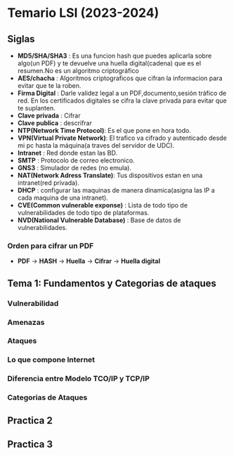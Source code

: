 # Temario LSI (2023-2024)

## Siglas

- **MD5/SHA/SHA3** : Es una funcion hash que puedes aplicarla sobre algo(un PDF) y te devuelve una huella digital(cadena) que es el resumen.No es un algoritmo criptográfico
- **AES/chacha** : Algoritmos criptograficos que cifran la informacion para evitar que te la roben.
- **Firma Digital** : Darle validez legal a un PDF,documento,sesión tráfico de red. En los certificados digitales se cifra la clave privada para evitar que te suplanten.
- **Clave privada** : Cifrar
- **Clave publica** : descrifrar 
- **NTP(Network Time Protocol)**: Es el que pone en hora todo.
- **VPN(Virtual Private Network)**: El trafico va cifrado y autenticado desde mi pc hasta la máquina(a traves del servidor de UDC).
- **Intranet** : Red donde estan las BD.
- **SMTP** : Protocolo de correo electronico.
- **GNS3** : Simulador de redes (no emula). 
- **NAT(Network Adress Translate)**: Tus dispositivos estan en una intranet(red privada).
- **DHCP** : configurar las maquinas de manera dinamica(asigna las IP a cada maquina de una intranet).
- **CVE(Common vulnerable exponse)** : Lista de todo tipo de vulnerabilidades de todo tipo de plataformas.
- **NVD(National Vulnerable Database)** : Base de datos de vulnerabilidades.

### Orden para cifrar un PDF

- **PDF** -> **HASH** -> **Huella** -> **Cifrar** -> **Huella digital**


## Tema 1: Fundamentos y Categorias de ataques

### Vulnerabilidad

### Amenazas

### Ataques

### Lo que compone Internet

### Diferencia entre Modelo TCO/IP y TCP/IP

### Categorias de Ataques 



## Practica 2



## Practica 3 

